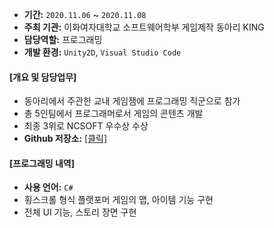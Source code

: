 
- **기간:** `2020.11.06` ~ `2020.11.08`
- **주최 기관:** 이화여자대학교 소프트웨어학부 게임제작 동아리 KING
- **담당역할:** 프로그래밍
- **개발 환경:** `Unity2D`, `Visual Studio Code`

#### [개요 및 담당업무]

- 동아리에서 주관한 교내 게임잼에 프로그래밍 직군으로 참가
- 총 5인팀에서 프로그래머로서 게임의 콘텐츠 개발
- 최종 3위로 NCSOFT 우수상 수상
- **Github 저장소:** [[클릭]](https://github.com/solidcellaMoon/HalBaeDDO-MaKINGJam)

#### [프로그래밍 내역]

- **사용 언어:** `C#`
- 횡스크롤 형식 플랫포머 게임의 맵, 아이템 기능 구현
- 전체 UI 기능, 스토리 장면 구현